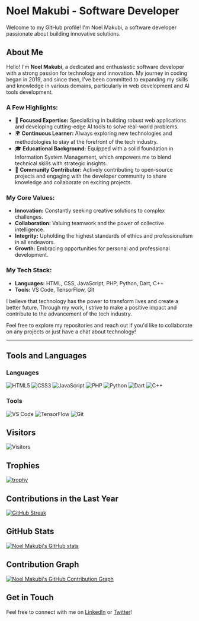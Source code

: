 # Noel Makubi - Software Developer

Welcome to my GitHub profile! I'm Noel Makubi, a software developer passionate about building innovative solutions.

## About Me

Hello! I'm **Noel Makubi**, a dedicated and enthusiastic software developer with a strong passion for technology and innovation. My journey in coding began in 2019, and since then, I've been committed to expanding my skills and knowledge in various domains, particularly in web development and AI tools development.

### A Few Highlights:
- 🎯 **Focused Expertise:** Specializing in building robust web applications and developing cutting-edge AI tools to solve real-world problems.
- 🌍 **Continuous Learner:** Always exploring new technologies and methodologies to stay at the forefront of the tech industry.
- 🎓 **Educational Background:** Equipped with a solid foundation in Information System Management, which empowers me to blend technical skills with strategic insights.
- 🤝 **Community Contributor:** Actively contributing to open-source projects and engaging with the developer community to share knowledge and collaborate on exciting projects.

### My Core Values:
- **Innovation:** Constantly seeking creative solutions to complex challenges.
- **Collaboration:** Valuing teamwork and the power of collective intelligence.
- **Integrity:** Upholding the highest standards of ethics and professionalism in all endeavors.
- **Growth:** Embracing opportunities for personal and professional development.

### My Tech Stack:
- **Languages:** HTML, CSS, JavaScript, PHP, Python, Dart, C++
- **Tools:** VS Code, TensorFlow, Git

I believe that technology has the power to transform lives and create a better future. Through my work, I strive to make a positive impact and contribute to the advancement of the tech industry.

Feel free to explore my repositories and reach out if you'd like to collaborate on any projects or just have a chat about technology!

---

## Tools and Languages

### Languages
![HTML5](https://img.shields.io/badge/HTML5-E34F26?style=for-the-badge&logo=html5&logoColor=white)
![CSS3](https://img.shields.io/badge/CSS3-1572B6?style=for-the-badge&logo=css3&logoColor=white)
![JavaScript](https://img.shields.io/badge/JavaScript-F7DF1E?style=for-the-badge&logo=javascript&logoColor=black)
![PHP](https://img.shields.io/badge/PHP-777BB4?style=for-the-badge&logo=php&logoColor=white)
![Python](https://img.shields.io/badge/Python-3776AB?style=for-the-badge&logo=python&logoColor=white)
![Dart](https://img.shields.io/badge/Dart-0175C2?style=for-the-badge&logo=dart&logoColor=white)
![C++](https://img.shields.io/badge/C++-00599C?style=for-the-badge&logo=c%2B%2B&logoColor=white)

### Tools
![VS Code](https://img.shields.io/badge/Visual_Studio_Code-0078D4?style=for-the-badge&logo=visual%20studio%20code&logoColor=white)
![TensorFlow](https://img.shields.io/badge/TensorFlow-FF6F00?style=for-the-badge&logo=tensorflow&logoColor=white)
![Git](https://img.shields.io/badge/Git-F05032?style=for-the-badge&logo=git&logoColor=white)

## Visitors

![Visitors](https://visitor-badge.laobi.icu/badge?page_id=noelmakubi)

## Trophies

[![trophy](https://github-profile-trophy.vercel.app/?username=noelmakubi&theme=darkhub)](https://github.com/noelmakubi)

## Contributions in the Last Year

[![GitHub Streak](https://github-readme-streak-stats.herokuapp.com/?user=noelmakubi&theme=dark)](https://git.io/streak-stats)

## GitHub Stats

[![Noel Makubi's GitHub stats](https://github-readme-stats.vercel.app/api?username=noelmakubi&show_icons=true&theme=dark)](https://github.com/noelmakubi)

## Contribution Graph

[![Noel Makubi's GitHub Contribution Graph](https://activity-graph.herokuapp.com/graph?username=noelmakubi&theme=github&hide_border=true)](https://github.com/noelmakubi)

## Get in Touch
Feel free to connect with me on [LinkedIn](https://www.linkedin.com/in/your-linkedin-profile/) or [Twitter](https://twitter.com/your-twitter-handle)!

